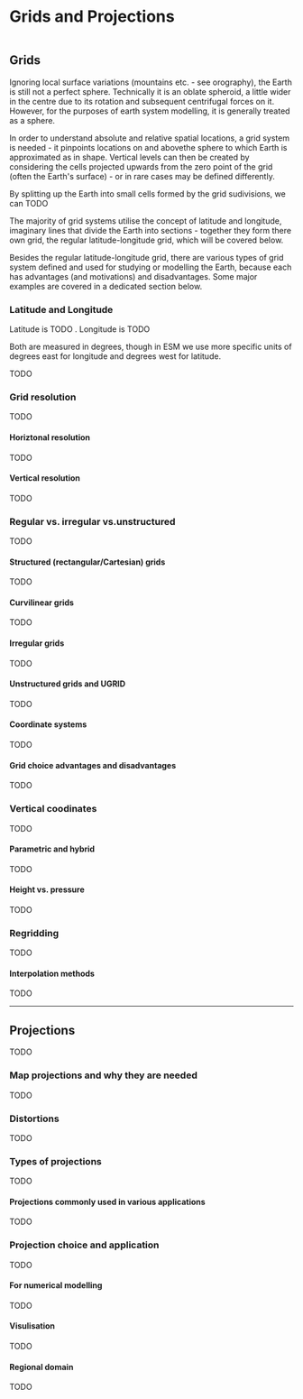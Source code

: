 # Grids and Projections


```{contents}
```

## Grids

Ignoring local surface variations (mountains etc. - see orography), the
Earth is still not a perfect sphere. Technically it is an oblate spheroid, a little wider in
the centre due to its rotation and subsequent centrifugal forces on it. However, for
the purposes of earth system modelling, it is generally treated as a sphere.

<insert diagram of Earth shape>

In order to understand absolute and relative spatial locations, a grid system is
needed - it pinpoints locations on and abovethe sphere to which Earth is approximated
as in shape. Vertical levels can then be created by considering the cells projected
upwards from the zero point of the grid (often the Earth's surface) - or in rare
cases may be defined differently.

By splitting up the Earth into small cells formed by the grid
sudivisions, we can TODO

The majority of grid systems utilise the concept of latitude and longitude, imaginary
lines that divide the Earth into sections - together they form there own grid, the
regular latitude-longitude grid, which will be covered below.

Besides the regular latitude-longitude grid,
there are various types of grid system defined and used for studying or modelling
the Earth, because each has advantages (and motivations) and disadvantages.
Some major examples are covered in a dedicated section below.


### Latitude and Longitude

Latitude is TODO . Longitude is TODO

Both are measured in degrees, though in ESM we use more specific units of
degrees east for longitude and degrees west for latitude.

<insert diagram showing lat and lon>



TODO

### Grid resolution

TODO

#### Horiztonal resolution

TODO

#### Vertical resolution

TODO

### Regular vs. irregular vs.unstructured

TODO

#### Structured (rectangular/Cartesian) grids

TODO

#### Curvilinear grids

TODO

#### Irregular grids

TODO

#### Unstructured grids and UGRID

TODO

#### Coordinate systems

TODO

#### Grid choice advantages and disadvantages

TODO

###  Vertical coodinates

TODO

#### Parametric and hybrid

TODO

#### Height vs. pressure

TODO

### Regridding

TODO

#### Interpolation methods

TODO

***

## Projections

TODO

### Map projections and why they are needed

TODO

### Distortions

TODO

### Types of projections

TODO

#### Projections commonly used in various applications

TODO

### Projection choice and application

TODO

#### For numerical modelling

TODO

#### Visulisation

TODO

#### Regional domain

TODO
